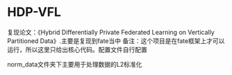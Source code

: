 # HDP-VFL
复现论文：《Hybrid Differentially Private Federated Learning on Vertically Partitioned Data》.主要是复现到fate当中
备注：这个项目是在fate框架上才可以运行，所以这里只给出核心代码。配置文件自行配置

norm_data文件夹下主要用于处理数据的L2标准化
